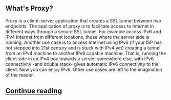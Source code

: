 ## What's Proxy?

Proxy is a client-server application that creates a SSL tunnel between two endpoints. The application of proxy is to facilitate access to Internet in different ways through a secure SSL tunnel. For example access  IPv6 and IPv4 Internet from different locations, those where the server side is running. Another use case is to access Internet using IPv6 (if your ISP has not stepped into 21st century and is stuck with IPv4 yet) creating a tunnel from an IPv4 machine to another IPv6 capable machine. That is, running the client side in an IPv4 box towards a server, somewhere else, with IPv6 connectivity -and double stack- gives automatic IPv6 connectivity to the client. Now you can enjoy IPv6. Other use cases are left to the imagination of the reader.

## <a href="https://www.datagramgarden.com/proxy/" target="_blank"> Continue reading</a>
